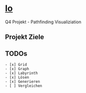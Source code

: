 # [Io](https://solarsystem.nasa.gov/moons/jupiter-moons/io/overview/ "NASA")

Q4 Projekt - Pathfinding Visualiziation

## Projekt Ziele

## TODOs

    - [x] Grid
    - [x] Graph
    - [x] Labyrinth
    - [x] Lösen
    - [x] Generieren
    - [ ] Vergleichen
